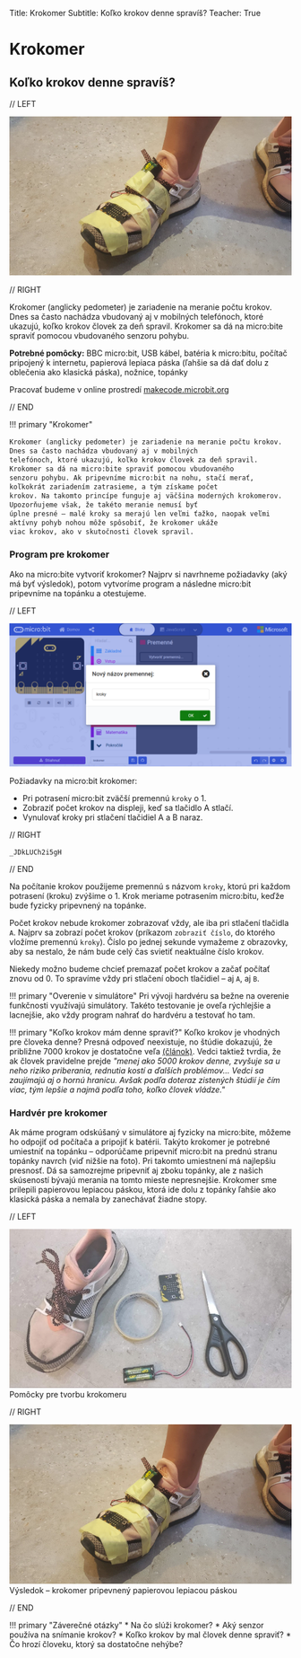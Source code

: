Title:   Krokomer
Subtitle:    Koľko krokov denne spravíš?
Teacher:	True

# Krokomer
## Koľko krokov denne spravíš?

// LEFT

![](images/krokomer.png)

// RIGHT

<div markdown="1" class="lection-desc">
Krokomer (anglicky pedometer) je zariadenie na meranie počtu krokov. Dnes sa často nachádza vbudovaný aj v mobilných
telefónoch, ktoré ukazujú, koľko krokov človek za deň spravil. Krokomer sa dá na micro:bite spraviť pomocou vbudovaného
senzoru pohybu.
</div>


**Potrebné pomôcky:**
BBC micro:bit, USB kábel, batéria k micro:bitu, počítač pripojený k internetu,
papierová lepiaca páska (ľahšie sa dá dať dolu z oblečenia ako klasická páska), nožnice, topánky

Pracovať budeme v online prostredí [makecode.microbit.org](https://makecode.microbit.org/)

// END

!!! primary "Krokomer"

	Krokomer (anglicky pedometer) je zariadenie na meranie počtu krokov. Dnes sa často nachádza vbudovaný aj v mobilných
	telefónoch, ktoré ukazujú, koľko krokov človek za deň spravil. Krokomer sa dá na micro:bite spraviť pomocou vbudovaného
	senzoru pohybu. Ak pripevníme micro:bit na nohu, stačí merať, koľkokrát zariadením zatrasieme, a tým získame počet
	krokov. Na takomto princípe funguje aj väčšina moderných krokomerov. Upozorňujeme však, že takéto meranie nemusí byť
	úplne presné – malé kroky sa merajú len veľmi ťažko, naopak veľmi aktívny pohyb nohou môže spôsobiť, že krokomer ukáže
	viac krokov, ako v skutočnosti človek spravil. 


### Program pre krokomer


Ako na micro:bite vytvoriť krokomer? Najprv si navrhneme požiadavky (aký má byť výsledok), potom vytvoríme program
a následne micro:bit pripevníme na topánku a otestujeme. 

// LEFT

![](images/screenshot-premenna-2.png)

Požiadavky na micro:bit krokomer:  

* Pri potrasení micro:bit zväčší premennú `kroky` o 1.
* Zobraziť počet krokov na displeji, keď sa tlačidlo A stlačí.
* Vynulovať kroky pri stlačení tlačidiel A a B naraz.

// RIGHT


```makecode
_JDkLUCh2i5gH
```

// END

Na počítanie krokov použijeme premennú s názvom `kroky`, ktorú pri každom potrasení (kroku) zvýšime o 1. Krok meriame
potrasením micro:bitu, keďže bude fyzicky pripevnený na topánke.

Počet krokov nebude krokomer zobrazovať vždy, ale iba pri stlačení tlačidla `A`. Najprv sa zobrazí počet krokov
(príkazom `zobraziť číslo`, do ktorého vložíme premennú `kroky`). Číslo po jednej sekunde vymažeme z obrazovky,
aby sa nestalo, že nám bude celý čas svietiť neaktuálne číslo krokov.

Niekedy možno budeme chcieť premazať počet krokov a začať počítať znovu od 0. To spravíme vždy pri stlačení oboch
tlačidiel – aj `A`, aj `B`.

!!! primary "Overenie v simulátore"
	Pri vývoji hardvéru sa bežne na overenie funkčnosti využívajú simulátory. Takéto testovanie je oveľa rýchlejšie
	a lacnejšie, ako vždy program nahrať do hardvéru a testovať ho tam.

!!! primary "Koľko krokov mám denne spraviť?"
	Koľko krokov je vhodných pre človeka denne? Presná odpoveď
	neexistuje, no štúdie dokazujú, že približne 7000 krokov je dostatočne veľa
	[(článok)](https://www.noviny.sk/zaujimavosti/367839-malo-sa-hybeme-tvrdia-odbornici-kolko-krokov-by-sme-teda-mali-spravit).
	Vedci taktiež tvrdia, že ak človek pravidelne prejde _"menej ako 5000 krokov denne, zvyšuje sa u neho riziko priberania,
	rednutia kostí a ďalších problémov... Vedci sa zaujímajú aj o hornú hranicu. Avšak podľa doteraz zistených štúdií je
	čím viac, tým lepšie a najmä podľa toho, koľko človek vládze."_

### Hardvér pre krokomer
Ak máme program odskúšaný v simulátore aj fyzicky na micro:bite, môžeme ho odpojiť od počítača a pripojiť k batérii.
Takýto krokomer je potrebné umiestniť na topánku – odporúčame pripevniť micro:bit na prednú stranu topánky navrch
(viď nižšie na foto). Pri takomto umiestnení má najlepšiu presnosť. Dá sa samozrejme pripevniť aj zboku topánky,
ale z našich skúseností bývajú merania na tomto mieste nepresnejšie. Krokomer sme prilepili papierovou lepiacou páskou,
ktorá ide dolu z topánky ľahšie ako klasická páska a nemala by zanechávať žiadne stopy.

// LEFT

![](images/krokomer_nastroje.png)
Pomôcky pre tvorbu krokomeru

// RIGHT

![](images/krokomer.png)
Výsledok – krokomer pripevnený papierovou lepiacou páskou

// END

!!! primary "Záverečné otázky"
    *   Na čo slúži krokomer?
    *   Aký senzor používa na snímanie krokov?
    *   Koľko krokov by mal človek denne spraviť?
    *   Čo hrozí človeku, ktorý sa dostatočne nehýbe?

